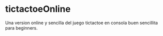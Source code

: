 # tictactoeOnline
Una version online y sencilla del juego tictactoe en consola buen sencillita para beginners.
